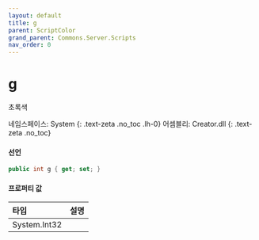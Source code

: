 ```yaml
---
layout: default
title: g
parent: ScriptColor
grand_parent: Commons.Server.Scripts
nav_order: 0
---
```


<!-- 아래로 편집 -->

# g
초록색

네임스페이스: System
{: .text-zeta .no_toc .lh-0}
어셈블리: Creator.dll
{: .text-zeta .no_toc}

#### 선언
```cs
public int g { get; set; }
```

#### 프로퍼티 값

|타입|설명|
|:-|:-|
|System.Int32|